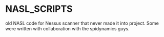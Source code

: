 # NASL_SCRIPTS
old NASL code for Nessus scanner that never made it into project. Some were written with collaboration with the spidynamics guys.
